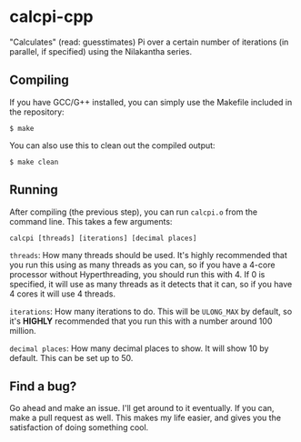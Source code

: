 # calcpi-cpp
"Calculates" (read: guesstimates) Pi over a certain number of iterations (in parallel, if specified) using the Nilakantha series.

## Compiling

If you have GCC/G++ installed, you can simply use the Makefile included in the repository:

`$ make`

You can also use this to clean out the compiled output:

`$ make clean`

## Running

After compiling (the previous step), you can run `calcpi.o` from the command line. This takes a few arguments:

`calcpi [threads] [iterations] [decimal places]`

`threads`: How many threads should be used. It's highly recommended that you run this using as many threads as you can, so if you have a 4-core processor without Hyperthreading, you should run this with 4. If 0 is specified, it will use as many threads as it detects that it can, so if you have 4 cores it will use 4 threads.

`iterations`: How many iterations to do. This will be `ULONG_MAX` by default, so it's **HIGHLY** recommended that you run this with a number around 100 million.

`decimal places`: How many decimal places to show. It will show 10 by default. This can be set up to 50.

## Find a bug?

Go ahead and make an issue. I'll get around to it eventually. If you can, make a pull request as well. This makes my life easier, and gives you the satisfaction of doing something cool.
